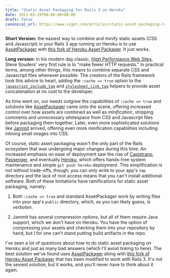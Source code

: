 ```yaml
---
title: "Static Asset Packaging for Rails 3 on Heroku"
date: 2011-03-29T00:00:00+00:00
draft: false
canonical_url: https://www.viget.com/articles/static-asset-packaging-rails-3-heroku/
---
```


**Short Version:** the easiest way to combine and minify static assets
(CSS and Javascript) in your Rails 3 app running on Heroku is to use
[AssetPackager](https://github.com/sbecker/asset_packager) with [this
fork of Heroku Asset
Packager](https://github.com/cbeier/heroku_asset_packager). It just
works.

**Long version:** in his modern day classic, [High Performance Web
Sites](https://www.amazon.com/High-Performance-Web-Sites-Essential/dp/0596529309),
Steve Souders' very first rule is to "make fewer HTTP requests." In
practical terms, among other things, this means to combine separate CSS
and Javascript files whenever possible. The creators of the Rails
framework took this advice to heart, adding the `:cache => true` option
to the
[`javascript_include_tag`](http://apidock.com/rails/ActionView/Helpers/AssetTagHelper/javascript_include_tag)
and
[`stylesheet_link_tag`](http://apidock.com/rails/ActionView/Helpers/AssetTagHelper/stylesheet_link_tag)
helpers to provide asset concatenation at no cost to the developer.

As time went on, our needs outgrew the capabilities of `:cache => true`
and solutions like
[AssetPackager](https://github.com/sbecker/asset_packager) came onto the
scene, offering increased control over how assets are combined as well
as *minification*, stripping comments and unnecessary whitespace from
CSS and Javascript files before packaging them together. Later, even
more sophisticated solutions like
[Jammit](https://documentcloud.github.com/jammit/) arrived, offering
even more minification capabilities including inlining small images into
CSS.

Of course, static asset packaging wasn't the only part of the Rails
ecosystem that was undergoing major changes during this time. An
increased emphasis on ease of deployment saw the rise of
[Capistrano](https://github.com/capistrano/capistrano/wiki),
[Passenger](http://www.modrails.com/), and eventually
[Heroku](https://heroku.com/), which offers hands-free system
maintenance and simple `git push heroku` deployment. This simplification
is not without trade-offs, though; you can only write to your app's
`tmp` directory and the lack of root access means that you can't install
additional software. Both of these limitations have ramifications for
static asset packaging, namely:

1.  Both `:cache => true` and standard AssetPackager work by writing
    files into your app's `public` directory, which, as you can likely
    guess, is *verboten*.

2.  Jammit has several compression options, but all of them require Java
    support, which we don't have on Heroku. You have the option of
    compressing your assets and checking them into your repository by
    hand, but I for one can't stand putting build artifacts in the repo.

I've seen a lot of questions about how to do static asset packaging on
Heroku and just as many bad answers (which I'll avoid linking to here).
The best solution we've found uses
[AssetPackager](https://github.com/sbecker/asset_packager) along with
[this fork of Heroku Asset
Packager](https://github.com/cbeier/heroku_asset_packager) that has been
modified to work with Rails 3. It's not the sexiest solution, but it
works, and you'll never have to think about it again.
